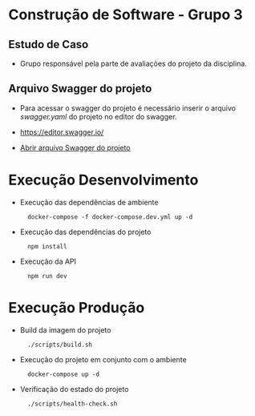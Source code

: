 # Construção de Software - Grupo 3

## Estudo de Caso

- Grupo responsável pela parte de avaliações do projeto da disciplina.

## Arquivo Swagger do projeto

- Para acessar o swagger do projeto é necessário inserir o arquivo _swagger.yaml_ do projeto no editor do swagger.

- https://editor.swagger.io/

- [Abrir arquivo Swagger do projeto](public/swagger.yaml)

# Execução Desenvolvimento

- Execução das dependências de ambiente

        docker-compose -f docker-compose.dev.yml up -d

- Execução das dependências do projeto

        npm install

- Execução da API

        npm run dev

# Execução Produção

- Build da imagem do projeto

        ./scripts/build.sh

- Execução do projeto em conjunto com o ambiente

        docker-compose up -d

- Verificação do estado do projeto

        ./scripts/health-check.sh